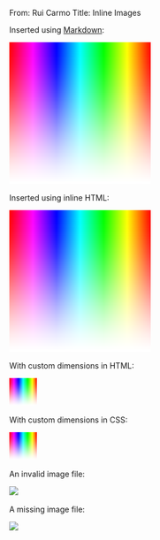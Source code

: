 From: Rui Carmo
Title: Inline Images

Inserted using [Markdown](Wikipedia:Markdown):

![A gradient](./gradient.png)

Inserted using inline HTML:

<img src="gradient.png">

With custom dimensions in HTML:

<img src="gradient.png" width="50" height="50">

With custom dimensions in CSS:

<img src="gradient.png" style="width: 50px; height: auto;">

An invalid image file:

<img src="index.md">

A missing image file:

<img src="missing.gif">
